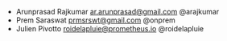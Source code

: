 * Arunprasad Rajkumar <ar.arunprasad@gmail.com> @arajkumar
* Prem Saraswat <prmsrswt@gmail.com> @onprem
* Julien Pivotto <roidelapluie@prometheus.io> @roidelapluie
